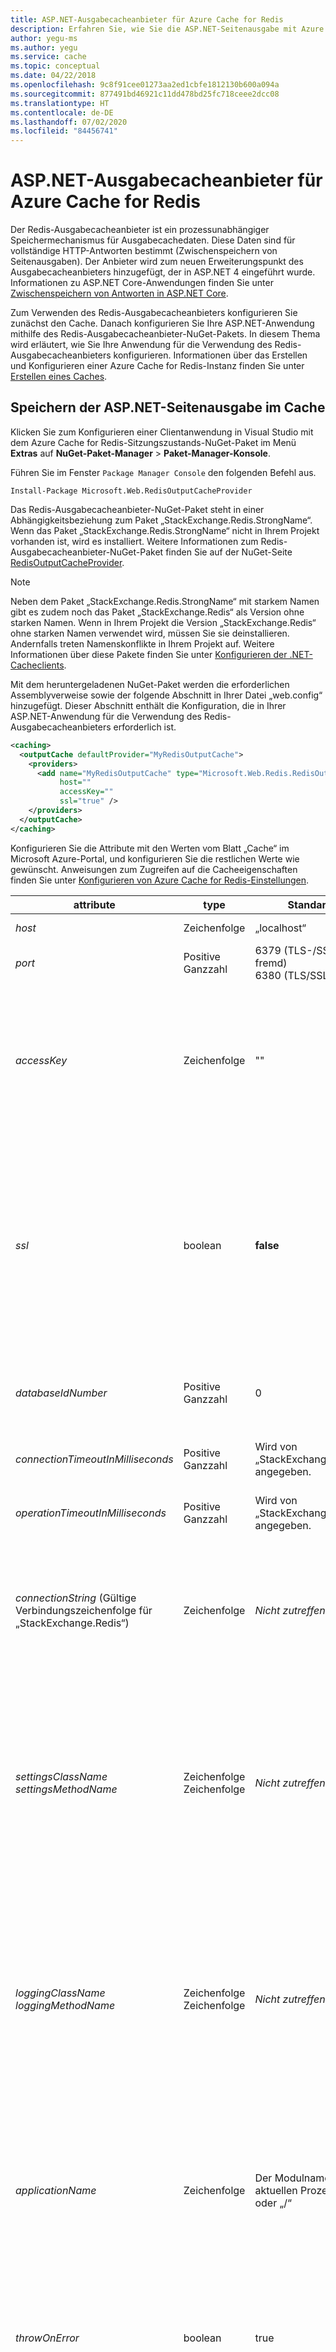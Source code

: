 ```yaml
---
title: ASP.NET-Ausgabecacheanbieter für Azure Cache for Redis
description: Erfahren Sie, wie Sie die ASP.NET-Seitenausgabe mit Azure Cache for Redis zwischenspeichern. Der Redis-Ausgabecacheanbieter ist ein prozessunabhängiger Speichermechanismus für Ausgabecachedaten.
author: yegu-ms
ms.author: yegu
ms.service: cache
ms.topic: conceptual
ms.date: 04/22/2018
ms.openlocfilehash: 9c8f91cee01273aa2ed1cbfe1812130b600a094a
ms.sourcegitcommit: 877491bd46921c11dd478bd25fc718ceee2dcc08
ms.translationtype: HT
ms.contentlocale: de-DE
ms.lasthandoff: 07/02/2020
ms.locfileid: "84456741"
---
```

# <a name="aspnet-output-cache-provider-for-azure-cache-for-redis"></a>ASP.NET-Ausgabecacheanbieter für Azure Cache for Redis

Der Redis-Ausgabecacheanbieter ist ein prozessunabhängiger Speichermechanismus für Ausgabecachedaten. Diese Daten sind für vollständige HTTP-Antworten bestimmt (Zwischenspeichern von Seitenausgaben). Der Anbieter wird zum neuen Erweiterungspunkt des Ausgabecacheanbieters hinzugefügt, der in ASP.NET 4 eingeführt wurde. Informationen zu ASP.NET Core-Anwendungen finden Sie unter [Zwischenspeichern von Antworten in ASP.NET Core](https://docs.microsoft.com/aspnet/core/performance/caching/response). 

Zum Verwenden des Redis-Ausgabecacheanbieters konfigurieren Sie zunächst den Cache. Danach konfigurieren Sie Ihre ASP.NET-Anwendung mithilfe des Redis-Ausgabecacheanbieter-NuGet-Pakets. In diesem Thema wird erläutert, wie Sie Ihre Anwendung für die Verwendung des Redis-Ausgabecacheanbieters konfigurieren. Informationen über das Erstellen und Konfigurieren einer Azure Cache for Redis-Instanz finden Sie unter [Erstellen eines Caches](cache-dotnet-how-to-use-azure-redis-cache.md#create-a-cache).

## <a name="store-aspnet-page-output-in-the-cache"></a>Speichern der ASP.NET-Seitenausgabe im Cache

Klicken Sie zum Konfigurieren einer Clientanwendung in Visual Studio mit dem Azure Cache for Redis-Sitzungszustands-NuGet-Paket im Menü **Extras** auf **NuGet-Paket-Manager** > **Paket-Manager-Konsole**.

Führen Sie im Fenster `Package Manager Console` den folgenden Befehl aus.

```
Install-Package Microsoft.Web.RedisOutputCacheProvider
```

Das Redis-Ausgabecacheanbieter-NuGet-Paket steht in einer Abhängigkeitsbeziehung zum Paket „StackExchange.Redis.StrongName“. Wenn das Paket „StackExchange.Redis.StrongName“ nicht in Ihrem Projekt vorhanden ist, wird es installiert. Weitere Informationen zum Redis-Ausgabecacheanbieter-NuGet-Paket finden Sie auf der NuGet-Seite [RedisOutputCacheProvider](https://www.nuget.org/packages/Microsoft.Web.RedisOutputCacheProvider/).

>[!NOTE]
>Neben dem Paket „StackExchange.Redis.StrongName“ mit starkem Namen gibt es zudem noch das Paket „StackExchange.Redis“ als Version ohne starken Namen. Wenn in Ihrem Projekt die Version „StackExchange.Redis“ ohne starken Namen verwendet wird, müssen Sie sie deinstallieren. Andernfalls treten Namenskonflikte in Ihrem Projekt auf. Weitere Informationen über diese Pakete finden Sie unter [Konfigurieren der .NET-Cacheclients](cache-dotnet-how-to-use-azure-redis-cache.md#configure-the-cache-clients).

Mit dem heruntergeladenen NuGet-Paket werden die erforderlichen Assemblyverweise sowie der folgende Abschnitt in Ihrer Datei „web.config“ hinzugefügt. Dieser Abschnitt enthält die Konfiguration, die in Ihrer ASP.NET-Anwendung für die Verwendung des Redis-Ausgabecacheanbieters erforderlich ist.

```xml
<caching>
  <outputCache defaultProvider="MyRedisOutputCache">
    <providers>
      <add name="MyRedisOutputCache" type="Microsoft.Web.Redis.RedisOutputCacheProvider"
           host=""
           accessKey=""
           ssl="true" />
    </providers>
  </outputCache>
</caching>
```

Konfigurieren Sie die Attribute mit den Werten vom Blatt „Cache“ im Microsoft Azure-Portal, und konfigurieren Sie die restlichen Werte wie gewünscht. Anweisungen zum Zugreifen auf die Cacheeigenschaften finden Sie unter [Konfigurieren von Azure Cache for Redis-Einstellungen](cache-configure.md#configure-azure-cache-for-redis-settings).

| attribute | type | Standard | BESCHREIBUNG |
| --------- | ---- | ------- | ----------- |
| *host* | Zeichenfolge | „localhost“ | IP-Adresse oder Hostname des Redis-Servers |
| *port* | Positive Ganzzahl | 6379 (TLS-/SSL-fremd)<br/>6380 (TLS/SSL) | Redis-Serverport |
| *accessKey* | Zeichenfolge | "" | Redis-Serverkennwort, wenn Redis-Autorisierung aktiviert ist. Der Wert ist standardmäßig eine leere Zeichenfolge, was bedeutet, dass der Sitzungszustandsanbieter kein Kennwort verwenden wird, wenn eine Verbindung mit dem Redis-Server hergestellt wird. **Wenn sich Ihr Redis-Server in einem öffentlich zugänglichen Netzwerk wie Azure Redis Cache befindet, denken Sie daran, die Redis-Autorisierung zu aktivieren, um die Sicherheit zu erhöhen, und ein sicheres Kennwort anzugeben.** |
| *ssl* | boolean | **false** | Gibt an, ob die Verbindung mit dem Redis-Server über TLS hergestellt werden soll. Dieser Wert ist standardmäßig **false**, da TLS von Redis nicht standardmäßig unterstützt wird. **Bei Verwendung von Azure Redis Cache, der SSL bereits vorkonfiguriert unterstützt, stellen Sie sicher, dass Sie diese auf „true“ festlegen, um die Sicherheit zu erhöhen.**<br/><br/>Der TLS-fremde Port ist für neue Caches standardmäßig deaktiviert. Geben Sie für diese Einstellung **true** an, um den TLS-Port zu verwenden. Weitere Informationen zum Aktivieren des TLS-fremden Ports finden Sie im Abschnitt [Zugriffsports](cache-configure.md#access-ports) des Themas [Konfigurieren eines Caches](cache-configure.md). |
| *databaseIdNumber* | Positive Ganzzahl | 0 | *Dieses Attribut kann nur entweder über „web.config“ oder über „appSettings“ angegeben werden.*<br/><br/>Geben Sie an, welche Redis-Datenbank verwendet werden soll. |
| *connectionTimeoutInMilliseconds* | Positive Ganzzahl | Wird von „StackExchange.Redis“ angegeben. | Wird zum Festlegen von *ConnectTimeout* verwendet, wenn „StackExchange.Redis.ConnectionMultiplexer“ erstellt wird. |
| *operationTimeoutInMilliseconds* | Positive Ganzzahl | Wird von „StackExchange.Redis“ angegeben. | Wird zum Festlegen von *SyncTimeout* verwendet, wenn „StackExchange.Redis.ConnectionMultiplexer“ erstellt wird. |
| *connectionString* (Gültige Verbindungszeichenfolge für „StackExchange.Redis“) | Zeichenfolge | *Nicht zutreffend* | Entweder ein Parameterverweis auf „appSettings“ oder auf „Web.config“ oder sonst eine gültige Verbindungszeichenfolge für „StackExchange.Redis“. Dieses Attribut kann die Werte für *host*, *port*, *accessKey*, *ssl* und andere Attribute von „StackExchange.Redis“ bereitstellen. Ausführlichere Informationen zu *connectionString* finden Sie unter [Festlegen von „connectionString“](#setting-connectionstring) im Abschnitt [Hinweise zu Attributen](#attribute-notes). |
| *settingsClassName*<br/>*settingsMethodName* | Zeichenfolge<br/>Zeichenfolge | *Nicht zutreffend* | *Diese Attribute können nur entweder über „web.config“ oder über „appSettings“ angegeben werden.*<br/><br/>Verwenden Sie diese Attribute, um eine Verbindungszeichenfolge bereitzustellen. *settingsClassName* sollte ein Assembly-qualifizierter Klassenname sein, der die von *settingsMethodName* angegebene Methode enthält.<br/><br/>Die von *settingsMethodName* angegebene Methode sollte öffentlich, statisch und „void“ (keine Parameter akzeptieren) sein, mit dem Rückgabetyp **string**. Diese Methode gibt die tatsächliche Verbindungszeichenfolge zurück. |
| *loggingClassName*<br/>*loggingMethodName* | Zeichenfolge<br/>Zeichenfolge | *Nicht zutreffend* | *Diese Attribute können nur entweder über „web.config“ oder über „appSettings“ angegeben werden.*<br/><br/>Verwenden Sie diese Attribute, um Ihre Anwendung zu debuggen, indem Sie Protokolle aus dem Sitzungszustands-/Ausgabecache zusammen mit Protokollen aus „StackExchange.Redis“ bereitstellen. *loggingClassName* sollte ein Assembly-qualifizierter Klassenname sein, der die von *loggingMethodName* angegebene Methode enthält.<br/><br/>Die von *loggingMethodName* angegebene Methode sollte öffentlich, statisch und „void“ (keine Parameter akzeptieren) sein, mit dem Rückgabetyp **System.IO.TextWriter**. |
| *applicationName* | Zeichenfolge | Der Modulname des aktuellen Prozesses oder „/“ | *Nur SessionStateProvider*<br/>*Dieses Attribut kann nur entweder über „web.config“ oder über „appSettings“ angegeben werden.*<br/><br/>Das in Redis Cache zu verwendende App-Namenspräfix. Der Kunde kann denselben Redis Cache für unterschiedliche Zwecke verwenden. Um sicherzustellen, dass bei den Sitzungsschlüsseln kein Konflikt entsteht, kann ihm der Name der Anwendung als Präfix vorangestellt werden. |
| *throwOnError* | boolean | true | *Nur SessionStateProvider*<br/>*Dieses Attribut kann nur entweder über „web.config“ oder über „appSettings“ angegeben werden.*<br/><br/>Ob eine Ausnahme ausgelöst werden soll, wenn ein Fehler auftritt.<br/><br/>Weitere Informationen zu *throwOnError* finden Sie unter [ Hinweise zu *throwOnError*](#notes-on-throwonerror) im Abschnitt [Hinweise zu Attributen](#attribute-notes). |>*Microsoft.Web.Redis.RedisSessionStateProvider.LastException*. |
| *retryTimeoutInMilliseconds* | Positive Ganzzahl | 5\.000 | *Nur SessionStateProvider*<br/>*Dieses Attribut kann nur entweder über „web.config“ oder über „appSettings“ angegeben werden.*<br/><br/>Wie lange wiederholt werden soll, wenn ein Vorgang fehlschlägt. Wenn dieser Wert kleiner als *operationTimeoutInMilliseconds* ist, versucht es der Anbieter nicht noch mal.<br/><br/>Weitere Informationen zu *retryTimeoutInMilliseconds* finden Sie unter [ Hinweise zu *retryTimeoutInMilliseconds*](#notes-on-retrytimeoutinmilliseconds) im Abschnitt [Hinweise zu Attributen](#attribute-notes). |
| *redisSerializerType* | Zeichenfolge | *Nicht zutreffend* | Gibt den Assembly-qualifizierten Typnamen einer Klasse an, die „Microsoft.Web.Redis“ implementiert. ISerializer, und dieser enthält die benutzerdefinierte Logik zum Serialisieren und Deserialisieren der Werte. Weitere Informationen finden Sie unter [Informationen zu *redisSerializerType*](#about-redisserializertype) im Abschnitt [Hinweise zu Attributen](#attribute-notes). |

## <a name="attribute-notes"></a>Hinweise zu Attributen

### <a name="setting-connectionstring"></a>Festlegen von *connectionString*

Der Wert von *connectionString* wird als Schlüssel verwendet, um die tatsächliche Verbindungszeichenfolge von „AppSettings“ abzurufen, wenn solch eine Zeichenfolge in „AppSettings“ vorhanden ist. Wenn sie nicht in „AppSettings“ gefunden wird, wird der Wert von *connectionString* als Schlüssel verwendet, um die tatsächliche Verbindungszeichenfolge aus dem Abschnitt **ConnectionString** der Datei „web.config“ abzurufen, wenn dieser Abschnitt vorhanden ist. Wenn die Verbindungszeichenfolge weder in „AppSettings“ noch im Abschnitt **ConnectionString** von „web.config“ vorhanden ist, wird der Literalwert von *connectionString* als Verbindungszeichenfolge erstellt, wenn „StackExchange.Redis.ConnectionMultiplexer“ erstellt wird.

Die folgenden Beispiele veranschaulichen, wie *connectionString* verwendet wird.

#### <a name="example-1"></a>Beispiel 1

```xml
<connectionStrings>
    <add name="MyRedisConnectionString" connectionString="mycache.redis.cache.windows.net:6380,password=actual access key,ssl=True,abortConnect=False" />
</connectionStrings>
```

Verwenden Sie in `web.config` den oben stehenden Schlüssel als Parameterwert anstelle des tatsächlichen Werts.

```xml
<sessionState mode="Custom" customProvider="MySessionStateStore">
    <providers>
        <add type = "Microsoft.Web.Redis.RedisSessionStateProvide"
             name = "MySessionStateStore"
             connectionString = "MyRedisConnectionString"/>
    </providers>
</sessionState>
```

#### <a name="example-2"></a>Beispiel 2

```xml
<appSettings>
    <add key="MyRedisConnectionString" value="mycache.redis.cache.windows.net:6380,password=actual access key,ssl=True,abortConnect=False" />
</appSettings>
```

Verwenden Sie in `web.config` den oben stehenden Schlüssel als Parameterwert anstelle des tatsächlichen Werts.

```xml
<sessionState mode="Custom" customProvider="MySessionStateStore">
    <providers>
        <add type = "Microsoft.Web.Redis.RedisSessionStateProvide"
             name = "MySessionStateStore"
             connectionString = "MyRedisConnectionString"/>
    </providers>
</sessionState>
```

#### <a name="example-3"></a>Beispiel 3

```xml
<sessionState mode="Custom" customProvider="MySessionStateStore">
    <providers>
        <add type = "Microsoft.Web.Redis.RedisSessionStateProvide"
             name = "MySessionStateStore"
             connectionString = "mycache.redis.cache.windows.net:6380,password=actual access key,ssl=True,abortConnect=False"/>
    </providers>
</sessionState>
```

### <a name="notes-on-throwonerror"></a>Hinweise zu *throwOnError*

Zurzeit löst der Sitzungszustandsanbieter, wenn während eines Sitzungsvorgangs ein Fehler auftritt, eine Ausnahme aus. Hierdurch wird die Anwendung geschlossen.

Dieses Verhalten wurde in einer Weise geändert, die die Erwartungen der Benutzer von vorhandenen ASP.NET-Sitzungszustandsanbieter erfüllt und gleichzeitig die Möglichkeit bietet, auf Ausnahmen zu reagieren, falls erwünscht. Beim Standardverhalten wird immer noch eine Ausnahme ausgelöst, wenn ein Fehler auftritt, der mit anderen ASP.NET-Sitzungsstatusanbietern konsistent ist. Vorhandener Code sollte exakt wie zuvor funktionieren.

Wenn Sie *throwOnError* auf **false** festlegen, schlägt es ohne Meldung fehl, anstatt eine Ausnahme auszulösen, wenn ein Fehler auftritt. Um festzustellen, ob ein Fehler aufgetreten ist, und wenn dies der Fall war, um die Ausnahme zu ermitteln, überprüfen Sie die statische Eigenschaft *Microsoft.Web.Redis.RedisSessionStateProvider.LastException*.

### <a name="notes-on-retrytimeoutinmilliseconds"></a>Hinweise zu *retryTimeoutInMilliseconds*

Hierdurch wird einer Wiederholungslogik bereitgestellt, um den Fall zu vereinfachen, in dem ein Sitzungsvorgang bei einem Fehler aufgrund von Vorfällen wie einer Netzwerkstörung wiederholt werden sollte, während Ihnen gleichzeitig die Möglichkeit geboten werden soll, den Wiederholungstimeout zu kontrollieren bzw. das Wiederholen vollständig zu deaktivieren.

Wenn Sie *retryTimeoutInMilliseconds* auf eine Zahl, z. B. 2000, festlegen, wird ein Sitzungsvorgang, wenn er fehlschlägt, 2000 Millisekunden lang wiederholt, bevor er als Fehler behandelt wird. Damit also der Sitzungszustandsanbieter diese Wiederholungslogik anwendet, konfigurieren Sie lediglich den Timeout. Der erste Wiederholungsversuch erfolgt nach 20 Millisekunden, was in den meisten Fällen ausreichend ist, wenn eine Netzwerkstörung auftritt. Anschließend wird der Vorgang jede Sekunde wiederholt, bis der Timeout eintritt. Direkt nach dem Timeout erfolgt noch eine einzige Wiederholung, um sicherzustellen, dass der Timeout nicht um (höchstens) eine Sekunde abgeschnitten wird.

Wenn Sie denken, dass Sie keine Wiederholung benötigen (z. B. wenn Sie den Redis Server auf demselben Computer wie Ihre Anwendung ausführen), oder wenn Sie die Wiederholungslogik selbst verarbeiten möchten, legen Sie *retrytimeoutinmilliseconds* auf 0 fest.

### <a name="about-redisserializertype"></a>Informationen zu *redisSerializerType*

Standardmäßig erfolgt die Serialisierung, um die Werte in Redis zu speichern, in einem binären Format, das von der Klasse **BinaryFormatter** bereitgestellt wird. Verwenden Sie *redisSerializerType*, um den Assembly-qualifizierten Typnamen einer Klasse anzugeben, die **Microsoft.Web.Redis.ISerializer** implementiert und die benutzerdefinierte Logik zum Serialisieren und Deserialisieren der Werte besitzt. Hier sehen Sie z. B. eine Json-Serialisiererklasse, die JSON.NET verwendet:

```cs
namespace MyCompany.Redis
{
    public class JsonSerializer : ISerializer
    {
        private static JsonSerializerSettings _settings = new JsonSerializerSettings() { TypeNameHandling = TypeNameHandling.All };

        public byte[] Serialize(object data)
        {
            return Encoding.UTF8.GetBytes(JsonConvert.SerializeObject(data, _settings));
        }

        public object Deserialize(byte[] data)
        {
            if (data == null)
            {
                return null;
            }
            return JsonConvert.DeserializeObject(Encoding.UTF8.GetString(data), _settings);
        }
    }
}
```

Unter der Voraussetzung, dass diese Klasse in einer Assembly mit dem Namen **MyCompanyDll** definiert ist, können Sie den Parameter *redisSerializerType* festlegen, um sie zu verwenden:

```xml
<sessionState mode="Custom" customProvider="MySessionStateStore">
    <providers>
        <add type = "Microsoft.Web.Redis.RedisSessionStateProvider"
             name = "MySessionStateStore"
             redisSerializerType = "MyCompany.Redis.JsonSerializer,MyCompanyDll"
             ... />
    </providers>
</sessionState>
```

## <a name="output-cache-directive"></a>OutputCache-Direktive

Fügen Sie jeder Seite, für die Sie die Ausgabe zwischenspeichern möchten, eine OutputCache-Direktive hinzu.

```xml
<%@ OutputCache Duration="60" VaryByParam="*" %>
```

Im vorherigen Beispiel verbleiben die zwischengespeicherten Seitendaten 60 Sekunden lang im Cache. Für jede Parameterkombination wird eine andere Version der Seite zwischengespeichert. Weitere Informationen über die OutputCache-Direktive finden Sie unter [@OutputCache](https://go.microsoft.com/fwlink/?linkid=320837).

Nach Abschluss dieser Schritte ist Ihre Anwendung für die Verwendung des Redis-Ausgabecacheanbieters konfiguriert.

## <a name="third-party-output-cache-providers"></a>Ausgabecacheanbieter von Drittanbieter

* [NCache](https://www.alachisoft.com/blogs/how-to-use-a-distributed-cache-for-asp-net-output-cache/)
* [Apache Ignite](https://apacheignite-net.readme.io/docs/aspnet-output-caching)


## <a name="next-steps"></a>Nächste Schritte

Lesen Sie die Seite [ASP.NET-Sitzungszustandsanbieter für Azure Cache for Redis](cache-aspnet-session-state-provider.md).
